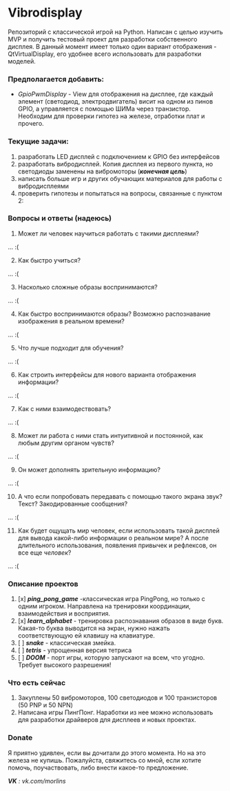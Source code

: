# Vibrodisplay

Репозиторий с классической игрой на Python. Написан с целью изучить MVP и получить тестовый проект для разработки собственного дисплея. В данный момент имеет только один вариант отображения - QtVirtualDisplay, его удобнее всего использовать для разработки моделей. 

### Предполагается добавить:

- _GpioPwmDisplay_ - View для отображения на дисплее, где каждый элемент (светодиод, электродвигатель) висит на одном из пинов GPIO, а управляется с помощью ШИМа через транзистор. Необходим для проверки гипотез на железе, отработки плат и прочего.  

### Текущие задачи:

1. разработать LED дисплей с подключением к GPIO без интерфейсов
2. разработать вибродисплей. Копия дисплея из первого пункта, но светодиоды заменены на вибромоторы (___конечная цель___)
3. написать больше игр и других обучающих материалов для работы с вибродисплеями
4. проверить гипотезы и попытаться на вопросы, связанные с пунктом 2:

### Вопросы и ответы (надеюсь)

1. Может ли человек научиться работать с такими дисплеями?

... :(

2. Как быстро учиться? 

... :(

3. Насколько сложные образы воспринимаются?

... :(

4. Как быстро воспринимаются образы? Возможно распознавание изображения в реальном времени? 

... :(

5. Что лучше подходит для обучения?

... :(

6. Как строить интерфейсы для нового варианта отображения информации?

... :(

7. Как с ними взаимодествовать?

... :(

8. Может ли работа с ними стать интуитивной и постоянной, как любым другим органом чувств?

... :(

9. Он может дополнять зрительную информацию?

... :(

10. А что если попробовать передавать с помощью такого экрана звук? Текст? Закодированные сообщения?

... :(

11. Как будет ощущать мир человек, если использовать такой дисплей для вывода какой-либо информации о реальном мире? А после длительного использования, появления привычек и рефлексов, он все еще _человек_?

... :(

### Описание проектов

1. [x] ___ping_pong_game___ -классическая игра PingPong, но только с одним игроком. Направлена на тренировки координации, взаимодействия и восприятия.
2. [x] ___learn_alphabet___ - тренировка распознавания образов в виде букв. Какая-то буква выводится на экран, нужно нажать соответствующую ей клавишу на клавиатуре. 
3. [ ] ___snake___ - классическая змейка.
4. [ ] ___tetris___ - упрощенная версия тетриса
5. [ ] ___DOOM___ - порт игры, которую запускают на всем, что угодно. Требует высокого разрешения!

### Что есть сейчас

1. Закуплены 50 вибромоторов, 100 светодиодов и 100 транзисторов (50 PNP и 50 NPN)
2. Написана игры ПингПонг. Наработки из нее можно использовать для разработки драйверов для дисплеев и новых проектах.

### Donate

Я приятно удивлен, если вы дочитали до этого момента. Но на это железа не купишь. Пожалуйста, свяжитесь со мной, если хотите помочь, поучаствовать, либо внести какое-то предложение. 

___VK__ : vk.com/morlins_ 